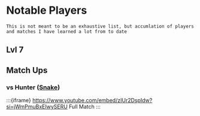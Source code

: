 # Notable Players

```{note}
This is not meant to be an exhaustive list, but accumlation of players and matches I have learned a lot from to date
```

## Lvl 7

## Match Ups

### vs Hunter ([Snake](snake))

:::{iframe} https://www.youtube.com/embed/zIUr2DspIdw?si=jWmPmuBxEIwySERU
Full Match
:::